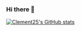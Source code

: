 ### Hi there 👋

[![Clement25's GitHub stats](https://github-readme-stats.vercel.app/api?username=Clement25)](https://github.com/Clement25/github-readme-stats)
<!--
**Clement25/Clement25** is a ✨ _special_ ✨ repository because its `README.md` (this file) appears on your GitHub profile.

Here are some ideas to get you started:

- 🔭 I’m currently working on ...
- 🌱 I’m currently learning ...
- 👯 I’m looking to collaborate on multimodal topics
- 🤔 I’m looking for help with ...
- 💬 Ask me about ...
- 📫 How to reach me: ...
- 😄 Pronouns: He/Him
- ⚡ Fun fact: ...
-->
